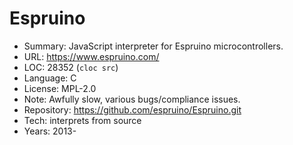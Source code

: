 # Espruino

* Summary:    JavaScript interpreter for Espruino microcontrollers.
* URL:        https://www.espruino.com/
* LOC:        28352 (`cloc src`)
* Language:   C
* License:    MPL-2.0
* Note:       Awfully slow, various bugs/compliance issues.
* Repository: https://github.com/espruino/Espruino.git
* Tech:       interprets from source
* Years:      2013-
